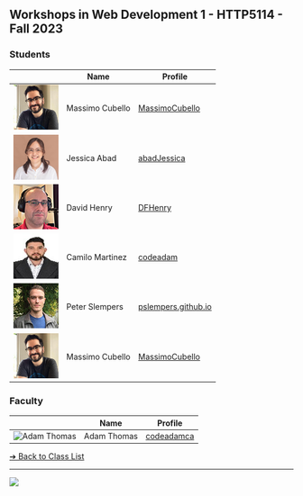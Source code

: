 <style>@import url("//readme.codeadam.ca/readme.css");</style>

## Workshops in Web Development 1 - HTTP5114 - Fall 2023

### Students

|                                                     | Name                   | Profile                                             |
| --------------------------------------------------- | ---------------------- | --------------------------------------------------- |
| ![Massimo Cubello](images/massimocubello.jpg)       | Massimo Cubello        | [MassimoCubello](students/massimocubello.markdown)  |
| ![Jessica Abad](images/abadJessica.png)             | Jessica Abad           | [abadJessica](students/abadJessica.markdown)        |
| ![David Henry](images/dfhenry.jpg)                  | David Henry            | [DFHenry](students/dfhenry.markdown)                |
| ![Camilo Martinez](images/camilomartinezrincon.jpg) | Camilo Martinez        | [codeadam](students/codeadamca)                     |
| ![Peter Slempers](images/PeterPic80x80.png)         | Peter Slempers         | [pslempers.github.io](https://pslempers.github.io/) |
| ![Massimo Cubello](images/mc-image.jpg)             | Massimo Cubello        | [MassimoCubello](students/massimocubello.markdown)  |

### Faculty

|                                       | Name        | Profile                          |
| ------------------------------------- | ----------- | -------------------------------- |
| ![Adam Thomas](images/codeadamca.png) | Adam Thomas | [codeadamca](faculty/codeadamca) |

[&#10132; Back to Class List](/)

---

<a href="https://brickmmo.com">
<img src="https://brickmmo.com/images/brickmmo-logo-horizontal.jpg" width="100">
</a>
